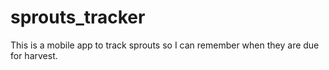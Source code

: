# sprouts_tracker

This is a mobile app to track sprouts so I can remember when they are due for harvest.
